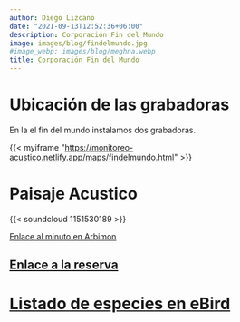 ```yaml
---
author: Diego Lizcano
date: "2021-09-13T12:52:36+06:00"
description: Corporación Fin del Mundo
image: images/blog/findelmundo.jpg
#image_webp: images/blog/meghna.webp
title: Corporación Fin del Mundo
---
```


# Ubicación de las grabadoras

En la el fin del mundo instalamos dos grabadoras.

{{< myiframe "https://monitoreo-acustico.netlify.app/maps/findelmundo.html" >}}


# Paisaje Acustico

{{< soundcloud 1151530189 >}}

[Enlace al minuto en Arbimon](https://arbimon.rfcx.org/project/destinos-awake/visualizer/rec/46073585)

## [Enlace a la reserva](https://corporacionturisticafindelmundooficial.negocio.site)


# [Listado de especies en eBird](https://ebird.org/hotspot/L2785896?yr=all&m=&rank=mrec)
